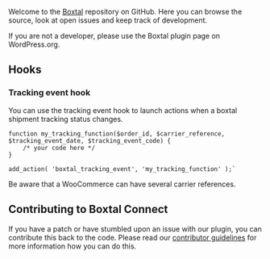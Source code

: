 Welcome to the <a href="https://www.boxtal.com/">Boxtal</a> repository on GitHub. Here you can browse the source, look at open issues and keep track of development.

If you are not a developer, please use the Boxtal plugin page on WordPress.org.

## Hooks

### Tracking event hook

You can use the tracking event hook to launch actions when a boxtal shipment tracking status changes.

```
function my_tracking_function($order_id, $carrier_reference, $tracking_event_date, $tracking_event_code) {
    /* your code here */
}

add_action( 'boxtal_tracking_event', 'my_tracking_function' );`
```

Be aware that a WooCommerce can have several carrier references.

## Contributing to Boxtal Connect
If you have a patch or have stumbled upon an issue with our plugin, you can contribute this back to the code. Please read our [contributor guidelines](https://github.com/Boxtale/boxtal-connect-woocommerce/blob/master/.github/CONTRIBUTING.md) for more information how you can do this.
